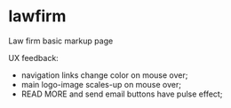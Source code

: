 # lawfirm
Law firm basic markup page

UX feedback:
- navigation links change color on mouse over;
- main logo-image scales-up on mouse over;
- READ MORE and send email buttons have pulse effect; 
